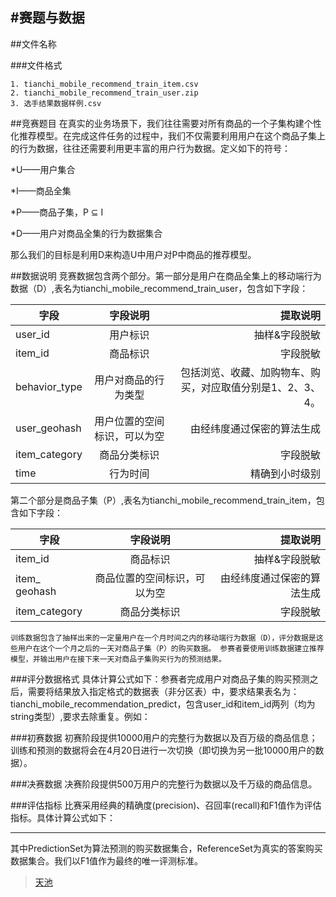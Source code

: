 
#赛题与数据
---------------------------------------------------------------------------------------
##文件名称

###文件格式

    1. tianchi_mobile_recommend_train_item.csv
    2. tianchi_mobile_recommend_train_user.zip
    3. 选手结果数据样例.csv

##竞赛题目 
在真实的业务场景下，我们往往需要对所有商品的一个子集构建个性化推荐模型。在完成这件任务的过程中，我们不仅需要利用用户在这个商品子集上的行为数据，往往还需要利用更丰富的用户行为数据。定义如下的符号：

*U——用户集合

*I——商品全集

*P——商品子集，P ⊆ I

*D——用户对商品全集的行为数据集合

那么我们的目标是利用D来构造U中用户对P中商品的推荐模型。

##数据说明
竞赛数据包含两个部分。第一部分是用户在商品全集上的移动端行为数据（D）,表名为tianchi_mobile_recommend_train_user，包含如下字段：

 | 字段                       | 字段说明                     | 提取说明                                             |
 |----------------------------|:---------------------------:|----------------------------------------------------:|
 | user_id                    | 用户标识                     | 抽样&字段脱敏                                        |
 | item_id                    | 商品标识                     |   字段脱敏                                           |
 | behavior_type              | 用户对商品的行为类型          |包括浏览、收藏、加购物车、购买，对应取值分别是1、2、3、4。|
 | user_geohash               | 用户位置的空间标识，可以为空   | 由经纬度通过保密的算法生成                            |
 | item_category              | 商品分类标识                 | 字段脱敏                                             |
 | time                       | 行为时间                     | 精确到小时级别                                        |

第二个部分是商品子集（P）,表名为tianchi_mobile_recommend_train_item，包含如下字段： 

 |字段                              |字段说明                            |  提取说明               |
 |--------------------------------- |:---------------------------------:|-----------------------:|
 | item_id                          | 商品标识                           |抽样&字段脱敏            |
 | item_ geohash                    | 商品位置的空间标识，可以为空         |由经纬度通过保密的算法生成|
 | item_category                    | 商品分类标识                       |  字段脱敏               |

`训练数据包含了抽样出来的一定量用户在一个月时间之内的移动端行为数据（D），评分数据是这些用户在这个一个月之后的一天对商品子集（P）的购买数据。
参赛者要使用训练数据建立推荐模型，并输出用户在接下来一天对商品子集购买行为的预测结果。 `

###评分数据格式
具体计算公式如下：参赛者完成用户对商品子集的购买预测之后，需要将结果放入指定格式的数据表（非分区表）中，要求结果表名为：tianchi_mobile_recommendation_predict，包含user_id和item_id两列（均为string类型）,要求去除重复。例如：

###初赛数据
初赛阶段提供10000用户的完整行为数据以及百万级的商品信息；训练和预测的数据将会在4月20日进行一次切换（即切换为另一批10000用户的数据）。

###决赛数据
决赛阶段提供500万用户的完整行为数据以及千万级的商品信息。

###评估指标
比赛采用经典的精确度(precision)、召回率(recall)和F1值作为评估指标。具体计算公式如下：
***
其中PredictionSet为算法预测的购买数据集合，ReferenceSet为真实的答案购买数据集合。我们以F1值作为最终的唯一评测标准。


>[天池](http://tianchi.aliyun.com)

